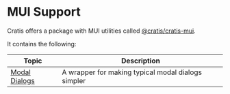 # MUI Support

Cratis offers a package with MUI utilities called [@cratis/cratis-mui](https://www.npmjs.com/package/@cratis/cratis-mui).

It contains the following:

| Topic | Description |
| ------- | ----------- |
| [Modal Dialogs](./modal.md) | A wrapper for making typical modal dialogs simpler |
